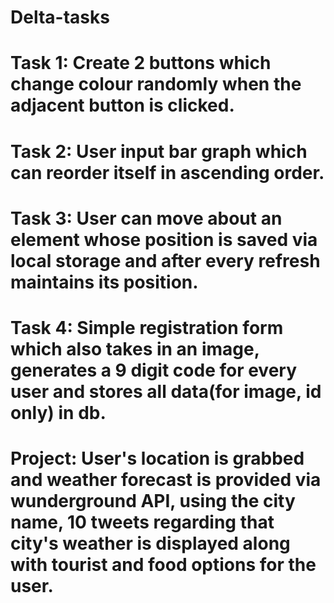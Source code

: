 # Delta-tasks
# Task 1: Create 2 buttons which change colour randomly when the adjacent button is clicked.
# Task 2: User input bar graph which can reorder itself in ascending order.
# Task 3: User can move about an element whose position is saved via local storage and after every refresh maintains its position.
# Task 4: Simple registration form which also takes in an image, generates a 9 digit code for every user and stores all data(for image, id only) in db.
# Project: User's location is grabbed and weather forecast is provided via wunderground API, using the city name, 10 tweets regarding that city's weather is displayed along with tourist and food options for the user.
